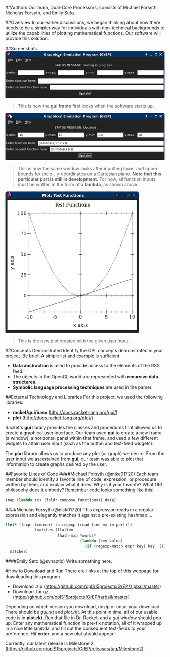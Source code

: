 ##Authors
Our team, Dual-Core Processors, consists of Michael Forsyth, Nicholas Forsyth, and Emily Seto.


##Overview
In our earlier discussions, we began thinking about how there needs to be a simpler way for individuals with non-technical backgrounds to utilize the capabilities of plotting mathematical functions. Our software will provide this solution.


##Screenshots
![screenshot new gui](gui1.png)
>This is how the **gui frame** first looks when the software starts up.

![screenshot filled gui](gui.png)
>This is how the same window looks after inputting lower and upper bounds for the x-, y-coordinates on a Cartesian plane. **Note that this particular part is still in development.** For now, all function inputs must be written in the form of a **lambda**, as shown above.

![screenshot new plot](plot.png)
>This is the new plot created with the given user input.


##Concepts Demonstrated
Identify the OPL concepts demonstrated in your project. Be brief. A simple list and example is sufficient. 
* **Data abstraction** is used to provide access to the elements of the RSS feed.
* The objects in the OpenGL world are represented with **recursive data structures.**
* **Symbolic language processing techniques** are used in the parser.


##External Technology and Libraries
For this project, we used the following libraries:
* **racket/gui/base** (http://docs.racket-lang.org/gui/)
* **plot** (http://docs.racket-lang.org/plot/)

Racket's **gui** library provides the classes and procedures that allowed us to create a graphical user interface. Our team used **gui** to create a new frame (a window), a horizontal panel within that frame, and used a few different widgets to attain user input (such as the button and text-field widgets). 


The **plot** library allows us to produce any plot (or graph) we desire. From the user input we ascertained from **gui**, our team was able to plot that information to create graphs desired by the user.


##Favorite Lines of Code
####Michael Forsyth (@mike01720)
Each team member should identify a favorite line of code, expression, or procedure written by them, and explain what it does. Why is it your favorite? What OPL philosophy does it embody?
Remember code looks something like this:
```scheme
(map (lambda (x) (foldr compose functions)) data)
```


####Nicholas Forsyth (@nick01720)
This expression reads in a regular expression and elegantly matches it against a pre-existing hashmap....
```scheme
(let* ((expr (convert-to-regexp (read-line my-in-port)))
             (matches (flatten
                       (hash-map *words*
                                 (lambda (key value)
                                   (if (regexp-match expr key) key '()))))))
  matches)
```


####Emily Seto (@svnaptic)
Write something here.


#How to Download and Run
There are links at the top of this webpage for downloading this program.
* Download .zip (https://github.com/oplS15projects/GrEP/zipball/master)
* Download .tar.gz (https://github.com/oplS15projects/GrEP/tarball/master)

Depending on which version you download, unzip or untar your download. There should be *gui.rkt* and *plot.rkt*. At this point in time, all of our usable code is in **plot.rkt**. Run that file in Dr. Racket, and a *gui window* should pop-up. Enter any mathematical function in pre-fix notation, all of it wrapped up in a nice little lambda, and fill out the consequent text-fields to your preference. Hit **enter**, and a new plot should appear!


Currently, our latest release is Milestone 2: (https://github.com/oplS15projects/GrEP/releases/tag/Milestone2).

